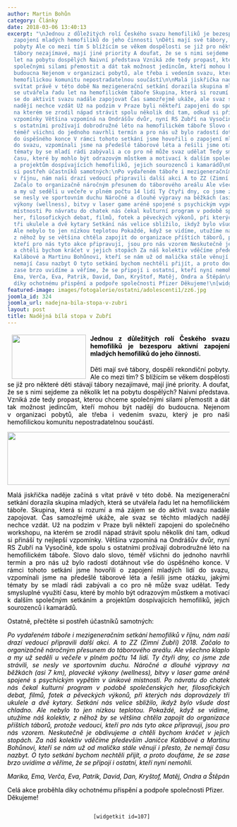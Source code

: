 ```yaml
---
author: Martin Bohůn
category: Články
date: 2018-03-06 13:40:13
excerpt: "\nJednou z důležitých rolí Českého svazu hemofiliků je bezesporu aktivní
  zapojení mladých hemofiliků do jeho činnosti \nDěti mají své tábory, dospělí rekondiční
  pobyty Ale co mezi tím S blížícím se věkem dospělosti se již pro některé děti stávají
  tábory nezajímavé, mají jiné priority A doufat, že se s nimi sejdeme za několik
  let na pobytu dospělých Naivní představa Vzniká zde tedy propast, kterou chceme
  společnými silami přemostit a dát tak možnost jedincům, kteří mohou být nadějí do
  budoucna Nejenom v organizaci pobytů, ale třeba i vedením svazu, který je pro naši
  hemofilickou komunitu nepostradatelnou součástí\n\nMalá jiskřička naděje začíná
  svítat právě v této době Na mezigenerační setkání dorazila skupina mladých, která
  se utvářela řadu let na hemofilickém táboře Skupina, která si rozumí a má zájem
  se do aktivit svazu nadále zapojovat Čas samozřejmě ukáže, ale svaz se těchto mladých
  nadějí nechce vzdát Už na podzim v Praze byli někteří zapojeni do společného workshopu,
  na kterém se zrodil nápad strávit spolu několik dní tam, odkud si přináší ty nejlepší
  vzpomínky Většina vzpomíná na Ondrášův dvůr, nyní RS Zubří na Vysočině, kde spolu
  s ostatními prožívají dobrodružné léto na hemofilickém táboře Slovo dalo slovo,
  téměř všichni do jednoho navrhli termín a pro nás už bylo radostí dotáhnout vše
  do úspěšného konce V rámci tohoto setkání jsme hovořili o zapojení mladých lidí
  do svazu, vzpomínali jsme na předešlé táborové léta a řešili jsme otázku, jakými
  tématy by se mladí rádi zabývali a co pro ně může svaz udělat Tedy smysluplné využití
  času, které by mohlo být odrazovým můstkem a motivací k dalším společným setkáním
  a projektům dospívajících hemofiliků, jejich sourozenců i kamarádů\nOstatně, přečtěte
  si postřeh účastníků samotných:\nPo vydařeném táboře i mezigeneračním setkání hemofiliků
  v říjnu, nám naši drazí vedoucí připravili další akci A to ZZ (Zimní Zubří) 2018
  Začalo to organizačně náročným přesunem do táborového areálu Ale všechno klaplo
  a my už seděli u večeře v plném počtu 14 lidí Ty čtyři dny, co jsme zde strávili,
  se nesly ve sportovním duchu Náročné a dlouhé výpravy na běžkách (asi 7 km), plavecké
  výkony (wellness), bitvy v laser game aréně spojené s psychickým vypětím v únikové
  místnosti Po návratu do chatek nás čekal kulturní program v podobě společenských
  her, filosofických debat, filmů, fotek a pěveckých výkonů, při kterých nás doprovázely
  tři ukulele a dvě kytary Setkání nás velice sblížilo, ikdyž bylo všude dost chladno
  Ale nebylo to jen nízkou teplotou Pokaždé, když se vidíme, utužíme náš kolektiv,
  z něhož by se většina chtěla zapojit do organizace příštích táborů, protože vedoucí,
  kteří pro nás tyto akce připravují, jsou pro nás vzorem Neskutečně je obdivujeme
  a chtěli bychom kráčet v jejich stopách Za náš kolektiv vděčíme především Janičce
  Kalábové a Martinu Bohůnovi, kteří se nám už od malička stále věnují i přesto, že
  nemají času nazbyt O tyto setkání bychom nechtěli přijít, a proto doufáme, že se
  zase brzo uvidíme a věříme, že se připojí i ostatní, kteří nyní nemohli\nMarika,
  Ema, Verča, Eva, Patrik, David, Dan, Kryštof, Matěj, Ondra a Štěpán\nCelá akce proběhla
  díky ochotnému přispění a podpoře společnosti Pfizer Děkujeme!\n[widgetkit id=107]"
featured-image: images/fotogalerie/ostatni/adolescenti1/zz6.jpg
joomla_id: 324
joomla_url: nadejna-bila-stopa-v-zubri
layout: post
title: Nadějná bílá stopa v Zubří
---
```


<h4 style="text-align: justify;">
 <img border="0" height="100" src="{{ site.baseurl }}/images/fotogalerie/ostatni/adolescenti1/zz6.jpg" style="float: left; margin-left: 10px; margin-right: 10px;" width="168"/>
</h4>
<h4 style="text-align: justify;">
 <span style="color: #000000;">
  Jednou z důležitých rolí Českého svazu hemofiliků je bezesporu aktivní zapojení mladých hemofiliků do jeho činnosti.
 </span>
</h4>
<p style="text-align: justify;">
 <span style="color: #000000;">
  Děti mají své tábory, dospělí rekondiční pobyty. Ale co mezi tím? S blížícím se věkem dospělosti se již pro některé děti stávají tábory nezajímavé, mají jiné priority. A doufat, že se s nimi sejdeme za několik let na pobytu dospělých? Naivní představa. Vzniká zde tedy propast, kterou chceme společnými silami přemostit a dát tak možnost jedincům, kteří mohou být nadějí do budoucna. Nejenom v organizaci pobytů, ale třeba i vedením svazu, který je pro naši hemofilickou komunitu nepostradatelnou součástí.
 </span>
</p>
<p>
 <span style="color: #000000;">
  <img alt="" border="0" height="120" src="{{ site.baseurl }}/images/uvodnik-clanku-foto/zz8.jpg" style="display: block; margin-left: auto; margin-right: auto;" width="699"/>
 </span>
</p>
<p style="text-align: justify;">
 <span style="color: #000000;">
  Malá jiskřička naděje začíná s
 </span>
 <span style="color: #000000;">
  vítat právě v této době. Na
 </span>
 <span style="color: #000000;">
  mezigenerační setkání dorazila skupina mladých, která se utvářela řadu let na hemofilickém táboře. Skupina, která si rozumí a má zájem se do aktivit svazu nadále zapojovat. Čas samozřejmě ukáže, ale svaz se těchto mladých nadějí nechce vzdát. Už na podzim v Praze
 </span>
 <span style="color: #000000;">
  byli někteří zapojeni do společného workshopu, na kterém se zrodil nápad strávit spolu několik dní tam, odkud si přináší ty nejlepší vzpomínky. Většina vzpomíná na Ondrášův dvůr, nyní RS Zubří na Vysočině, kde spolu s ostatními prožívají dobrodružné léto na hemofilickém táboře. Slovo dalo slovo, téměř všichni do jednoho navrhli termín a pro nás už bylo radostí dotáhnout vše do úspěšného konce. V rámci tohoto setkání jsme hovořili o zapojení mladých lidí do svazu, vzpomínali jsme na předešlé táborové léta a řešili jsme otázku, jakými tématy by se mladí rádi zabývali a co pro ně může svaz udělat. Tedy smysluplné využití času, které by mohlo být odrazovým můstkem a motivací k dalším společným setkáním a projektům dospívajících hemofiliků, jejich sourozenců i kamarádů.
 </span>
</p>
<p>
 <span style="color: #000000;">
  Ostatně, přečtěte si postřeh účastníků samotných:
 </span>
</p>
<p style="text-align: justify;">
 <span style="color: #000000;">
  <em>
   Po vydařeném táboře i mezigeneračním setkání hemofiliků v říjnu, nám naši drazí vedoucí připravili další akci. A to ZZ (Zimní Zubří) 2018. Začalo to organizačně náročným přesunem do táborového areálu. Ale všechno klaplo a my už seděli u večeře v plném počtu 14 lidí. Ty čtyři dny, co jsme zde strávili, se nesly ve sportovním duchu. Náročné a dlouhé výpravy na běžkách (asi 7 km), plavecké výkony (wellness), bitvy v laser game aréně spojené s psychickým vypětím v únikové místnosti. Po návratu do chatek nás čekal kulturní program v podobě společenských her, filosofických debat, filmů, fotek a pěveckých výkonů, při kterých nás doprovázely tři ukulele a dvě kytary. Setkání nás velice sblížilo, ikdyž bylo všude dost chladno. Ale nebylo to jen nízkou teplotou. Pokaždé, když se vidíme, utužíme náš kolektiv, z něhož by se většina chtěla zapojit do organizace příštích táborů, protože vedoucí, kteří pro nás tyto akce připravují, jsou pro nás vzorem. Neskutečně je obdivujeme a chtěli bychom kráčet v jejich stopách. Za náš kolektiv vděčíme především Janičce Kalábové a Martinu Bohůnovi, kteří se nám už od malička stále věnují i přesto, že nemají času nazbyt. O tyto setkání bychom nechtěli přijít, a proto doufáme, že se zase brzo uvidíme a věříme, že se připojí i ostatní, kteří nyní nemohli.
  </em>
 </span>
</p>
<p>
 <span style="color: #000000;">
  <em>
   Marika, Ema, Verča, Eva, Patrik, David, Dan, Kryštof, Matěj, Ondra a Štěpán
  </em>
 </span>
</p>
<p>
 <span style="color: #000000;">
  Celá akce proběhla díky ochotnému přispění a podpoře společnosti Pfizer. Děkujeme!
 </span>
</p>
<p style="text-align: center;">
 <code>
  [widgetkit id=107]
 </code>
</p>